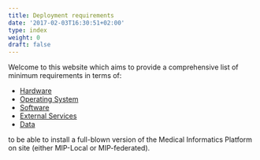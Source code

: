 ```yaml
---
title: Deployment requirements
date: '2017-02-03T16:30:51+02:00'
type: index
weight: 0
draft: false
---
```


Welcome to this website which aims to provide a comprehensive list of minimum requirements in terms of:

- [Hardware](/hardware)
- [Operating System](/os)
- [Software](/software)
- [External Services](/services)
- [Data](/data)

to be able to install a full-blown version of the Medical Informatics Platform on site (either MIP-Local or MIP-federated).
